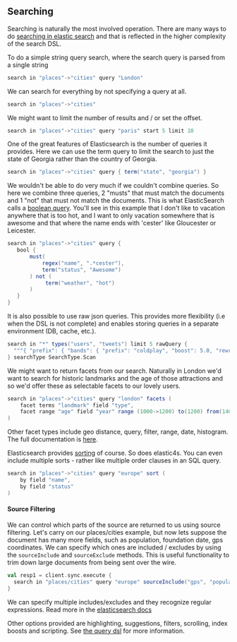 ## Searching

Searching is naturally the most involved operation. There are many ways to do [searching in elastic search](http://www.elasticsearch.org/guide/reference/api/search/) and that is reflected
in the higher complexity of the search DSL.

To do a simple string query search, where the search query is parsed from a single string
```scala
search in "places"->"cities" query "London"
```

We can search for everything by not specifying a query at all.
```scala
search in "places"->"cities"
```

We might want to limit the number of results and / or set the offset.
```scala
search in "places"->"cities" query "paris" start 5 limit 10
```

One of the great features of Elasticsearch is the number of queries it provides. Here we can use the term query to limit the search to just the state of Georgia rather than the country of Georgia.
```scala
search in "places"->"cities" query { term("state", "georgia") }
```

We wouldn't be able to do very much if we couldn't combine queries. So here we combine three queries, 2 "musts" that must match the documents and 1 "not" that must not match the documents. This is what ElasticSearch calls a [boolean query](http://www.elasticsearch.org/guide/reference/query-dsl/bool-query/). You'll see in this example that I don't like to vacation anywhere that is too hot, and I want to only vacation somewhere that is awesome and that where the name ends with 'cester' like Gloucester or Leicester.
```scala
search in "places"->"cities" query {
   bool {
       must(
           regex("name", ".*cester"),
           term("status", "Awesome")
       ) not (
            term("weather", "hot")
       )
   }
}
```

It is also possible to use raw json queries. This provides more flexibility (i.e when the DSL is not complete) and enables storing queries in a separate environment (DB, cache, etc.).
```scala
search in "*" types("users", "tweets") limit 5 rawQuery {
  """{ "prefix": { "bands": { "prefix": "coldplay", "boost": 5.0, "rewrite": "yes" } } }"""
} searchType SearchType.Scan
```


We might want to return facets from our search. Naturally in London we'd want to search for historic landmarks and the age of those attractions and so we'd offer these as selectable facets to our lovely users.
```scala
search in "places"->"cities" query "london" facets (
    facet terms "landmark" field "type",
    facet range "age" field "year" range (1000->1200) to(1200) from(1400)
)
```

Other facet types include geo distance, query, filter, range, date, histogram. The full documentation is [here](http://www.elasticsearch.org/guide/reference/api/search/facets/).

Elasticsearch provides [sorting](http://www.elasticsearch.org/guide/reference/api/search/facets/) of course. So does elastic4s. You can even include multiple sorts - rather like multiple order clauses in an SQL query.

```scala
search in "places"->"cities" query "europe" sort (
    by field "name",
    by field "status"
)
```

#### Source Filtering

We can control which parts of the source are returned to us using source filtering. Let's carry on our places/cities 
example, but now lets suppose the document has many more fields, such as population, foundation date, 
gps coordinates. We can specify which ones are included / excludes by using the `sourceInclude` and `sourceExclude` 
methods. This is useful functionality to trim down large documents from being sent over the wire.

```scala
val resp1 = client.sync.execute {
  search in "places/cities" query "europe" sourceInclude("gps", "populat*") sourceExclude("denonymn", "capit*")
}
```

We can specify multiple includes/excludes and they recognize regular expressions. Read more in the [elasticsearch 
docs](http://www.elasticsearch.org/guide/en/elasticsearch/reference/current/search-request-source-filtering.html)

Other options provided are highlighting, suggestions, filters, scrolling, index boosts and scripting. See [the query dsl](http://www.elasticsearch.org/guide/reference/api/search/) for more information.
